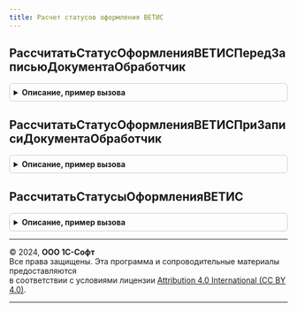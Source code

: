 ```yaml
---
title: Расчет статусов оформления ВЕТИС
---
```



## РассчитатьСтатусОформленияВЕТИСПередЗаписьюДокументаОбработчик
<details style="margin: 1em 0; padding: 0.5em; border: 1px solid #ccc; border-radius: 6px;">

<summary style="font-weight: bold; cursor: pointer;">Описание, пример вызова</summary>

```bsl

//Обработчик подписки на событие "Перед записью" документов ВЕТИС, поддерживающих статусы оформления.
//
//Параметры:
//   Источник        - ОпределяемыйТип.ДокументыВЕТИСПоддерживающиеСтатусыОформленияОбъект - записываемый объект
//   Отказ           - Булево - параметр, определяющий будет ли записываться объект
//   РежимЗаписи     - РежимЗаписиДокумента - режим записи документа
//   РежимПроведения - РежимПроведенияДокумента - режим проведения документа
//
Процедура РассчитатьСтатусОформленияВЕТИСПередЗаписьюДокументаОбработчик(Источник, Отказ, РежимЗаписи, РежимПроведения) Экспорт
```

Пример вызова
```bsl
РасчетСтатусовОформленияВЕТИС.РассчитатьСтатусОформленияВЕТИСПередЗаписьюДокументаОбработчик(Источник, Отказ, РежимЗаписи, РежимПроведения) 
```
</details>

## РассчитатьСтатусОформленияВЕТИСПриЗаписиДокументаОбработчик
<details style="margin: 1em 0; padding: 0.5em; border: 1px solid #ccc; border-radius: 6px;">

<summary style="font-weight: bold; cursor: pointer;">Описание, пример вызова</summary>

```bsl

//Обработчик подписки на событие "При записи" документов ВЕТИС, поддерживающих статусы оформления, и их документов-оснований.
//
//Параметры:
//   Источник - ОпределяемыйТип.ОснованиеСтатусыОформленияДокументовВЕТИСОбъект - записываемый объект
//   Отказ    - Булево - параметр, определяющий будет ли записываться объект
//
Процедура РассчитатьСтатусОформленияВЕТИСПриЗаписиДокументаОбработчик(Источник, Отказ) Экспорт
```

Пример вызова
```bsl
РасчетСтатусовОформленияВЕТИС.РассчитатьСтатусОформленияВЕТИСПриЗаписиДокументаОбработчик(Источник, Отказ) 
```
</details>

## РассчитатьСтатусыОформленияВЕТИС
<details style="margin: 1em 0; padding: 0.5em; border: 1px solid #ccc; border-radius: 6px;">

<summary style="font-weight: bold; cursor: pointer;">Описание, пример вызова</summary>

```bsl

//Рассчитывает статусы оформления документов и записывает их в регистр сведений СтатусыОформленияДокументовВЕТИС.
//  ВАЖНО: все элементы массива Источники должны иметь одинаковый тип.
//
//Параметры:
//   Источники - ОпределяемыйТип.ДокументыВЕТИСПоддерживающиеСтатусыОформления,
//               ОпределяемыйТип.ОснованиеСтатусыОформленияДокументовВЕТИС,
//               Массив из ОпределяемыйТип.ДокументыВЕТИСПоддерживающиеСтатусыОформления,
//               Массив Из ОпределяемыйТип.ОснованиеСтатусыОформленияДокументовВЕТИС - источники событий.
//
Процедура РассчитатьСтатусыОформленияВЕТИС(Знач Источники) Экспорт
```

Пример вызова
```bsl
РасчетСтатусовОформленияВЕТИС.РассчитатьСтатусыОформленияВЕТИС(Источники) 
```
</details>

---

© 2024, **ООО 1С-Софт**  
Все права защищены. Эта программа и сопроводительные материалы предоставляются  
в соответствии с условиями лицензии [Attribution 4.0 International (CC BY 4.0)](https://creativecommons.org/licenses/by/4.0/legalcode).

---
